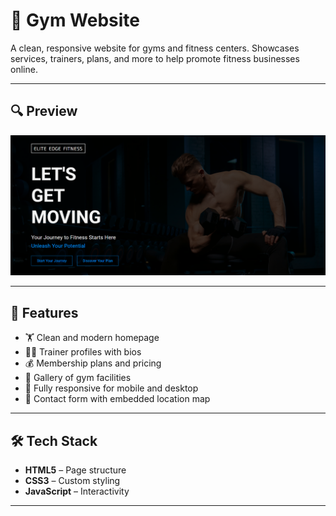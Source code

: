 # 💪 Gym Website

A clean, responsive website for gyms and fitness centers. Showcases services, trainers, plans, and more to help promote fitness businesses online.

---

## 🔍 Preview

![Gym Website Preview](frontend\public\demo.png)  


---

## 🚀 Features

- 🏋️ Clean and modern homepage
- 🧑‍🏫 Trainer profiles with bios
- 💰 Membership plans and pricing
- 📸 Gallery of gym facilities
- 📱 Fully responsive for mobile and desktop
- 📍 Contact form with embedded location map

---

## 🛠️ Tech Stack

- **HTML5** – Page structure
- **CSS3** – Custom styling
- **JavaScript** – Interactivity



---

